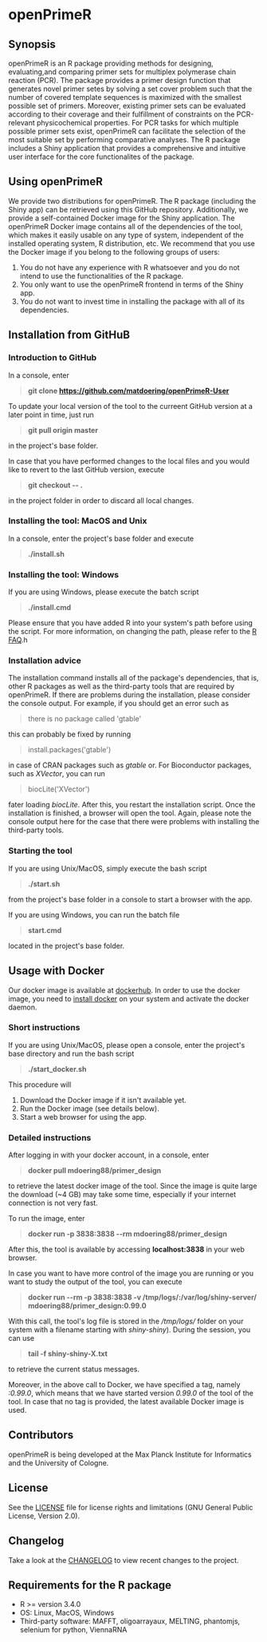 # openPrimeR
## Synopsis

openPrimeR is an R package providing methods for designing, evaluating,and
comparing primer sets for multiplex polymerase chain reaction (PCR). The package provides a primer design
function that generates novel primer setes by solving a
set cover problem such that the number of covered template sequences is
maximized with the smallest possible set of primers. Moreover, existing primer sets can be evaluated
according to their coverage and their fulfillment of constraints on the
PCR-relevant physicochemical properties. For PCR tasks for which multiple
possible primer sets exist, openPrimeR can facilitate the selection of the
most suitable set by performing comparative analyses. The R package includes a Shiny application that
provides a comprehensive and intuitive user interface for the core functionalites of the package.

## Using openPrimeR

We provide two distributions for openPrimeR. The R package (including the Shiny app) can be retrieved using this GitHub repository. Additionally, we provide a self-contained Docker image for the Shiny application. The openPrimeR Docker image contains all of the dependencies of the tool, which makes it easily usable on any type of system, independent of the installed operating system, R distribution, etc. We recommend that you use the Docker image if you belong to the following groups of users:

1. You do not have any experience with R whatsoever and you do not intend to use the functionalities of the R package.
2. You only want to use the openPrimeR frontend in terms of the Shiny app.
3. You do not want to invest time in installing the package with all of its dependencies.

## Installation from GitHuB

### Introduction to GitHub
In a console, enter

>**git clone https://github.com/matdoering/openPrimeR-User**

To update your local version of the tool to the curreent GitHub version at a later point in time, just run

>**git pull origin master**

in the project's base folder. 

In case that you have performed changes to the local files and you would like to revert to the last GitHub version, execute

>**git checkout -- .**

in the project folder in order to discard all local changes.

### Installing the tool: MacOS and Unix

In a console, enter the project's base folder and execute

>**./install.sh**

### Installing the tool: Windows

If you are using Windows, please execute the batch script

>**./install.cmd**

Please ensure that you have added R into your system's path before using the script. For more information, on changing the path, please refer to the [R FAQ](https://cran.r-project.org/bin/windows/base/rw-FAQ.html#Rcmd-is-not-found-in-my-PATH_0021).h

### Installation advice

The installation command installs all of the package's dependencies, that is, other R packages as well as the third-party tools that are required by openPrimeR. 
If there are problems during the installation, please consider the console output. For example, if you should get an error such as

> there is no package called 'gtable'

this can probably be fixed by running

> install.packages('gtable')

in case of CRAN packages such as *gtable* or. For Bioconductor packages, such as *XVector*, you can run

> biocLite('XVector')

fater loading *biocLite*. After this, you restart the installation script. Once the installation is finished, a browser will open the tool.
Again, please note the console output here for the case that there were problems with installing the third-party tools.

### Starting the tool

If you are using Unix/MacOS, simply execute the bash script

>**./start.sh**

from the project's base folder in a console to start a browser with the app.

If you are using Windows, you can run the batch file

>**start.cmd**

located in the project's base folder.

## Usage with Docker

Our docker image is available at [dockerhub](https://hub.docker.com/r/mdoering88/primer_design/). In order to use the docker image, you need to [install docker](https://www.docker.com/) on your system and activate the docker daemon. 

### Short instructions

If you are using Unix/MacOS, please open a console, enter the project's base directory and run the bash script

>**./start_docker.sh**

This procedure will

1. Download the Docker image if it isn't available yet.
2. Run the Docker image (see details below).
3. Start a web browser for using the app.

### Detailed instructions

After logging in with your docker account, in a console, enter 

>**docker pull mdoering88/primer_design**

to retrieve the latest docker image of the tool. Since the image is quite large the download (~4 GB) may take some time, especially if your internet connection is not very fast.

To run the image, enter

>**docker run -p 3838:3838 --rm mdoering88/primer_design**

After this, the tool is available by accessing **localhost:3838** in your web browser.

In case you want to have more control of the image you are running or you want to study the output of the tool, you can execute

>**docker run --rm -p 3838:3838 -v /tmp/logs/:/var/log/shiny-server/ mdoering88/primer_design:0.99.0**

With this call, the tool's log file is stored in the */tmp/logs/* folder on your system with a filename starting with *shiny-shiny*). During the session, you can use 

>**tail -f shiny-shiny-X.txt**

to retrieve the current status messages. 

Moreover, in the above call to Docker, we have specified a tag, namely *:0.99.0*, which means that we have started version *0.99.0* of the tool of the tool. In case that no tag is provided, the latest available Docker image is used.

## Contributors

openPrimeR is being developed at the Max Planck Institute for Informatics and the University of Cologne.

## License

See the [LICENSE](LICENSE.txt) file for license rights and limitations (GNU General Public License, Version 2.0).

## Changelog

Take a look at the [CHANGELOG](CHANGELOG.md) to view recent changes to the project.

## Requirements for the R package
- R >= version 3.4.0 
- OS: Linux, MacOS, Windows
- Third-party software: MAFFT, oligoarrayaux, MELTING, phantomjs, selenium for python, ViennaRNA

